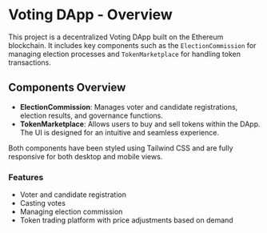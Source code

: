# Voting DApp - Overview

This project is a decentralized Voting DApp built on the Ethereum blockchain. It includes key components such as the `ElectionCommission` for managing election processes and `TokenMarketplace` for handling token transactions.

## Components Overview

- **ElectionCommission**: Manages voter and candidate registrations, election results, and governance functions.
- **TokenMarketplace**: Allows users to buy and sell tokens within the DApp. The UI is designed for an intuitive and seamless experience.

Both components have been styled using Tailwind CSS and are fully responsive for both desktop and mobile views.

### Features
- Voter and candidate registration
- Casting votes
- Managing election commission
- Token trading platform with price adjustments based on demand
